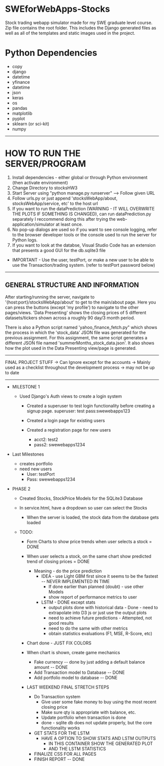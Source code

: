 # SWEforWebApps-Stocks
Stock trading webapp simulator made for my SWE graduate level course.
Zip file contains the root folder. This includes the Django generated files as well as all of the templates and static images used in the project.

# Python Dependencies
- copy
- django
- datetime
- yfinance
- datetime
- json
- keras
- os
- pandas
- matplotlib
- pyplot
- sklearn (or sci-kit)
- numpy
---------------------------------

# HOW TO RUN THE SERVER/PROGRAM
1) Install dependencies - either global or through Python environment (then activate environment)
2) Change Directory to stocksHW3
3) Start Server using "python manage.py runserver" --> Follow given URL
4) Follow urls.py or just append 'stocksWebApp/about, stocksWebApp/service, etc' to the host url
5) If you want to run the dataPrediction (WARNING - IT WILL OVERWRITE THE PLOTS IF SOMETHING IS CHANGED), can run dataPrediction.py separately
  I reccommend doing this after trying the web-application/simulator at least once.
6) No pop-up dialogs are used so if you want to see console logging, refer to the browser developer tools or the console used to run the server for Python logs.
7) If you want to look at the databse, Visual Studio Code has an extension that presents a good GUI for the db.sqlite3 file 

- IMPORTANT - Use the user, testPort,  or make a new user to be able to use the Transaction/trading system. (refer to testPort password below)

---------------------------------
GENERAL STRUCTURE AND INFORMATION
---------------------------------
After starting/running the server, navigate to '{host:port}/stocksWebApp/about' to get to
the main/about page. Here you can press the buttons (except 'my profile') to navigate to the other pages/views. 'Data Presenting' shows the closing prices of 5 different datasets/tickers
shown across a roughly 90 day/3 month period. 

There is also a Python script named 'yahoo_finance_fetch.py" which shows the process in which
the 'stock_data' JSON file was generated for the previous assignment. For this assignment, the same script generates a different JSON file named 'summerMonths_stock_data.json'. It also shows how the plot used in the Data Presenting view/page is generated. 


-------------------
FINAL PROJECT STUFF -> Can Ignore except for the accounts -> Mainly used as a checklist throughout the development process -> may not be up to date

-------------------

- MILESTONE 1 
  - Used Django's Auth views to create a login system
    - Created a superuser to test login functionality before creating a signup page.
    superuser: test
    pass:swewebapps123

    - Created a login page for existing users
    - Created a registration page for new users
      - acct2: test2
      - pass2: swewebapps1234

- Last Milestones
  - creates portfolio
  - need new users
    - User: testPort
    - Pass: swewebapps1234

- PHASE 2
  - Created Stocks, StockPrice Models for the SQLite3 Database
  - In service.html, have a dropdown so user can select the Stocks
    - When the server is loaded, the stock data from the database gets loaded
  
  - TODO:
    - Form Charts to show price trends when user selects a stock = DONE
    - When user selects a stock, on the same chart show predicted trend of closing prices = DONE
      - Meaning - do the price prediction
        - IDEA - use Light GBM first since it seems to be the fastest -- NEVER IMPLEMENTED IN TIME
          - If done earlier than planned (doubt) - use other Models
          - show report of performance metrics to user
        - LSTM - DONE except stats
          - output plots done with historical data - Done - need to extrapolate into D3 js or just use the output plots
          - need to achieve future predictions - Attempted, not good results 
          - need to do the same with other metrics
          - obtain statistics evaluations (F1, MSE, R-Score, etc)
    - Chart done - JUST FIX COLORS
    
    - When chart is shown, create game mechanics
      - Fake currency -- done by just adding a default balance amount -- DONE
      - Add Transaction model to Database -- DONE
      - Add portfolio model to database -- DONE

    - LAST WEEKEND FINAL STRETCH STEPS
      - Do Transaction system
        - Give user some fake money to buy using the most recent closing price
        - Make sure qty is appropriate with balance, etc.
        - Update portfolio when transaction is done
        - done - sqlite db does not update properly, but the core functionality works
      - GET STATS FOR THE LSTM
        - HAVE A OPTION TO SHOW STATS AND LSTM OUTPUTS
          - IN THIS CONTAINER SHOW THE GENERATED PLOT
          - AND THE LSTM STATISTICS
      - FINALIZE CSS FOR ALL PAGES
      - FINISH REPORT -- DONE
      
    
